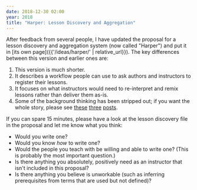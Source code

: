 ```yaml
---
date: 2018-12-30 02:00
year: 2018
title: "Harper: Lesson Discovery and Aggregation"
---
```


After feedback from several people,
I have updated the proposal for a lesson discovery and aggregation system
(now called "Harper")
and put it in [its own page]({{'/ideas/harper/' | relative_url}}).
The key differences between this version and earlier ones are:

1.  This version is much shorter.
1.  It describes a workflow people can use to ask authors and instructors to register their lessons.
1.  It focuses on what instructors would need to re-interpret and remix lessons
    rather than deliver them as-is.
1.  Some of the background thinking has been stripped out;
    if you want the whole story,
    please see [these][twelve-percent] [three][thirteen-percent] [posts][fourteen-percent].

If you can spare 15 minutes,
please have a look at the lesson discovery file in the proposal
and let me know what you think:

-   Would you write one?
-   Would you know *how* to write one?
-   Would the people you teach with be willing and able to write one?
    (This is probably the most important question.)
-   Is there anything you absolutely, positively need as an instructor that isn't included in this proposal?
-   Is there anything you believe is unworkable (such as inferring prerequisites from terms that are used but not defined)?

[guardians-video]: https://www.youtube.com/watch?v=XC8qrH3Zwog
[twelve-percent]: {{site.github.url}}/2018/12/12/twelve-percent.html
[thirteen-percent]: {{site.github.url}}/2018/12/17/thirteen-percent.html
[fourteen-percent]: {{site.github.url}}/2018/12/19/fourteen-percent.html
